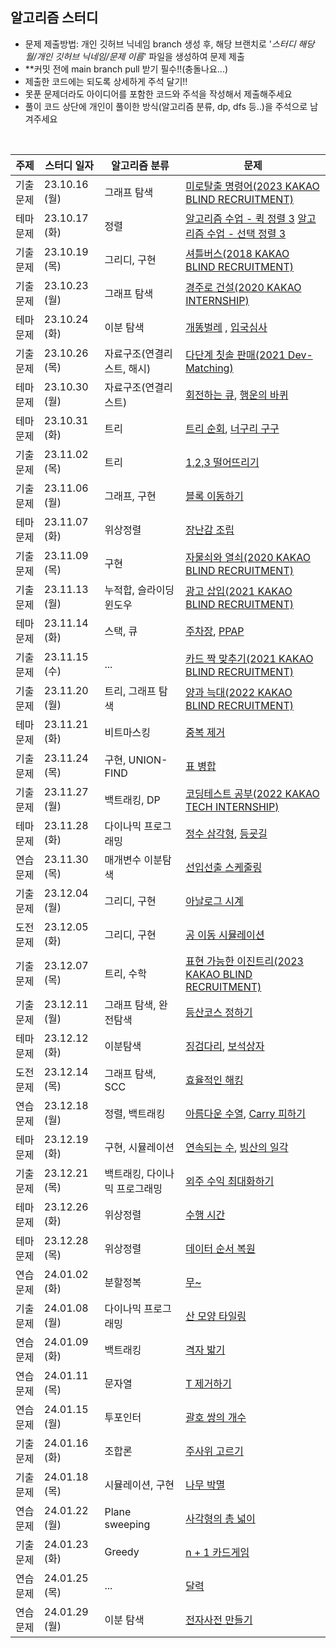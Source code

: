 ## 알고리즘 스터디

- 문제 제출방법: 개인 깃허브 닉네임 branch 생성 후, 해당 브랜치로 '_스터디 해당 월/개인 깃허브 닉네임/문제 이름_' 파일을 생성하여 문제 제출
- \*\*커밋 전에 main branch pull 받기 필수!!(충돌나요...)
- 제출한 코드에는 되도록 상세하게 주석 달기!!
- 못푼 문제더라도 아이디어를 포함한 코드와 주석을 작성해서 제출해주세요
- 풀이 코드 상단에 개인이 풀이한 방식(알고리즘 분류, dp, dfs 등..)을 주석으로 남겨주세요

<br>

| 주제      | 스터디 일자   | 알고리즘 분류                 | 문제                                                                                                                                                                                                                                                                                |
| --------- | ------------- | ----------------------------- | ----------------------------------------------------------------------------------------------------------------------------------------------------------------------------------------------------------------------------------------------------------------------------------- |
| 기출문제  | 23.10.16 (월) | 그래프 탐색                   | [미로탈출 명령어(2023 KAKAO BLIND RECRUITMENT)](https://school.programmers.co.kr/learn/courses/30/lessons/150365)                                                                                                                                                                   |
| 테마문제  | 23.10.17 (화) | 정렬                          | [알고리즘 수업 - 퀵 정렬 3](https://www.acmicpc.net/problem/24092) [알고리즘 수업 - 선택 정렬 3](https://www.acmicpc.net/problem/23883)                                                                                                                                             |
| 기출문제  | 23.10.19 (목) | 그리디, 구현                  | [셔틀버스(2018 KAKAO BLIND RECRUITMENT)](https://school.programmers.co.kr/learn/courses/30/lessons/17678)                                                                                                                                                                           |
| 기출문제  | 23.10.23 (월) | 그래프 탐색                   | [경주로 건설(2020 KAKAO INTERNSHIP)](https://school.programmers.co.kr/learn/courses/30/lessons/67259)                                                                                                                                                                               |
| 테마문제  | 23.10.24 (화) | 이분 탐색                     | [개똥벌레](https://www.acmicpc.net/problem/3020) , [입국심사](https://school.programmers.co.kr/learn/courses/30/lessons/43238)                                                                                                                                                      |
| 기출문제  | 23.10.26 (목) | 자료구조(연결리스트, 해시)    | [다단계 칫솔 판매(2021 Dev-Matching)](https://school.programmers.co.kr/learn/courses/30/lessons/77486)                                                                                                                                                                              |
| 테마문제  | 23.10.30 (월) | 자료구조(연결리스트)          | [회전하는 큐](https://www.acmicpc.net/problem/1021), [행운의 바퀴](https://www.acmicpc.net/problem/2840)                                                                                                                                                                            |
| 테마문제  | 23.10.31 (화) | 트리                          | [트리 순회](https://www.acmicpc.net/problem/1991), [너구리 구구](https://www.acmicpc.net/problem/18126)                                                                                                                                                                             |
| 기출문제  | 23.11.02 (목) | 트리                          | [1,2,3 떨어뜨리기](https://school.programmers.co.kr/learn/courses/30/lessons/150364)                                                                                                                                                                                                |
| 기출문제  | 23.11.06 (월) | 그래프, 구현                  | [블록 이동하기](https://school.programmers.co.kr/learn/courses/30/lessons/60063)                                                                                                                                                                                                    |
| 테마문제  | 23.11.07 (화) | 위상정렬                      | [장난감 조립](https://www.acmicpc.net/problem/2637)                                                                                                                                                                                                                                 |
| 기출문제  | 23.11.09 (목) | 구현                          | [자물쇠와 열쇠(2020 KAKAO BLIND RECRUITMENT)](https://school.programmers.co.kr/learn/courses/30/lessons/60059)                                                                                                                                                                      |
| 기출문제  | 23.11.13 (월) | 누적합, 슬라이딩 윈도우       | [광고 삽입(2021 KAKAO BLIND RECRUITMENT)](https://school.programmers.co.kr/learn/courses/30/lessons/72414)                                                                                                                                                                          |
| 테마문제  | 23.11.14 (화) | 스택, 큐                      | [주차장](https://www.acmicpc.net/problem/5464), [PPAP](https://www.acmicpc.net/problem/16120)                                                                                                                                                                                       |
| 기출문제  | 23.11.15 (수) | ...                           | [카드 짝 맞추기(2021 KAKAO BLIND RECRUITMENT)](https://school.programmers.co.kr/learn/courses/30/lessons/72415)                                                                                                                                                                     |
| 기출문제  | 23.11.20 (월) | 트리, 그래프 탐색             | [양과 늑대(2022 KAKAO BLIND RECRUITMENT)](https://school.programmers.co.kr/learn/courses/30/lessons/92343)                                                                                                                                                                          |
| 테마문제  | 23.11.21 (화) | 비트마스킹                    | [중복 제거](https://www.acmicpc.net/problem/13701)                                                                                                                                                                                                                                  |
| 기출문제  | 23.11.24 (목) | 구현, UNION-FIND              | [표 병합](https://school.programmers.co.kr/learn/courses/30/lessons/150366)                                                                                                                                                                                                         |
| 기출문제  | 23.11.27 (월) | 백트래킹, DP                  | [코딩테스트 공부(2022 KAKAO TECH INTERNSHIP)](https://school.programmers.co.kr/learn/courses/30/lessons/118668)                                                                                                                                                                     |
| 테마문제  | 23.11.28 (화) | 다이나믹 프로그래밍           | [정수 삼각형](https://school.programmers.co.kr/learn/courses/30/lessons/43105), [등굣길](https://school.programmers.co.kr/learn/courses/30/lessons/42898)                                                                                                                           |
| 연습문제  | 23.11.30 (목) | 매개변수 이분탐색             | [선입선출 스케줄링](https://school.programmers.co.kr/learn/courses/30/lessons/12920)                                                                                                                                                                                                |
| 기출문제  | 23.12.04 (월) | 그리디, 구현                  | [아날로그 시계](https://school.programmers.co.kr/learn/courses/30/lessons/250135)                                                                                                                                                                                                   |
| 도전문제  | 23.12.05 (화) | 그리디, 구현                  | [공 이동 시뮬레이션](https://school.programmers.co.kr/learn/courses/30/lessons/87391)                                                                                                                                                                                               |
| 기출문제  | 23.12.07 (목) | 트리, 수학                    | [표현 가능한 이진트리(2023 KAKAO BLIND RECRUITMENT)](https://school.programmers.co.kr/learn/courses/30/lessons/150367)                                                                                                                                                              |
| 기출문제  | 23.12.11 (월) | 그래프 탐색, 완전탐색         | [등산코스 정하기](https://school.programmers.co.kr/learn/courses/30/lessons/118669)                                                                                                                                                                                                 |
| 테마문제  | 23.12.12 (화) | 이분탐색                      | [징검다리](https://www.acmicpc.net/problem/11561), [보석상자](https://www.acmicpc.net/problem/2792)                                                                                                                                                                                 |
| 도전문제  | 23.12.14 (목) | 그래프 탐색, SCC              | [효율적인 해킹](https://www.acmicpc.net/problem/1325)                                                                                                                                                                                                                               |
| 연습문제  | 23.12.18 (월) | 정렬, 백트래킹                | [아름다운 수열](https://www.codetree.ai/training-field/search/problems/beautiful-sequence?page=1&pageSize=20&tier=6%2C10), [Carry 피하기](https://www.codetree.ai/training-field/search/problems/escaping-carry?page=1&pageSize=20&tier=6%2C10)                                     |
| 테마문제  | 23.12.19 (화) | 구현, 시뮬레이션              | [연속되는 수](https://www.codetree.ai/training-field/search/problems/continuous-number/description?page=1&pageSize=20&tags=Simulation), [빙산의 일각](https://www.codetree.ai/training-field/search/problems/the-tip-of-the-iceberg/description?page=1&pageSize=20&tags=Simulation) |
| 기출문제  | 23.12.21 (목) | 백트래킹, 다이나믹 프로그래밍 | [외주 수익 최대화하기](https://www.codetree.ai/training-field/frequent-problems/problems/max-of-outsourcing-profit/description?page=1&pageSize=20&tier=1%2C11)                                                                                                                      |
| 테마문제  | 23.12.26 (화) | 위상정렬                      | [수행 시간](https://www.acmicpc.net/problem/16169)                                                                                                                                                                                                                                  |
| 테마문제  | 23.12.28 (목) | 위상정렬                      | [데이터 순서 복원](https://www.acmicpc.net/problem/27067)                                                                                                                                                                                                                           |
| 연습문제  | 24.01.02 (화) | 분할정복                      | [무~](https://www.codetree.ai/training-field/search/problems/moo/description?page=1&pageSize=20&statuses=Ready%2CIn+Progress)                                                                                                                                                       |
| 기출문제  | 24.01.08 (월) | 다이나믹 프로그래밍           | [산 모양 타일링](https://school.programmers.co.kr/learn/courses/30/lessons/258705)                                                                                                                                                                                                  |
| 연습문제  | 24.01.09 (화) | 백트래킹                      | [격자 밟기](https://www.codetree.ai/training-field/search/problems/stepping-on-grid/description?page=1&pageSize=20)                                                                                                                                                                 |
| 연습문제  | 24.01.11 (목) | 문자열                        | [T 제거하기](https://www.codetree.ai/training-field/search/problems/remove-t/description?page=2&pageSize=20)                                                                                                                                                                        |
| 연습문제  | 24.01.15 (월) | 투포인터                      | [괄호 쌍의 개수](https://www.codetree.ai/training-field/search/problems/number-of-parenthesis-pairs/description?page=1&pageSize=20)                                                                                                                                                 |
| 기출문제  | 24.01.16 (화) | 조합론                        | [주사위 고르기](https://school.programmers.co.kr/learn/courses/30/lessons/258709)                                                                                                                                                                                                   |
| 기출문제  | 24.01.18 (목) | 시뮬레이션, 구현              | [나무 박멸](https://www.codetree.ai/training-field/frequent-problems/problems/tree-kill-all/description?page=1&pageSize=20)                                                                                                                                                         |
| 연습문제  | 24.01.22 (월) | Plane sweeping                | [사각형의 총 넓이](https://www.codetree.ai/training-field/search/problems/total-width-of-a-rectangle/description?page=1&pageSize=20)                                                                                                                                                |
| 기출문제  | 24.01.23 (화) | Greedy                        | [n + 1 카드게임](https://school.programmers.co.kr/learn/courses/30/lessons/258707)                                                                                                                                                                                                  |
| 연습 문제 | 24.01.25 (목) | ...                           | [달력](https://www.acmicpc.net/problem/20207)                                                                                                                                                                                                                                       |
| 연습 문제 | 24.01.29 (월) | 이분 탐색                     | [전자사전 만들기](https://www.codetree.ai/training-field/search/problems/create-electronic-dictionary/description?page=1&pageSize=20&tier=10%2C12)                                                                                                                                  |
